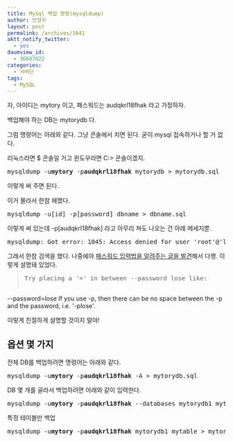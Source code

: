 ```yaml
---
title: MySql 백업 명령(mysqldump)
author: 안형우
layout: post
permalink: /archives/1641
aktt_notify_twitter:
  - yes
daumview_id:
  - 36687022
categories:
  - 서버단
tags:
  - MySQL
---
```

자, 아이디는 mytory 이고, 패스워드는 audqkrl18fhak 라고 가정하자.

백업해야 하는 DB는 mytorydb 다.

그럼 명령어는 아래와 같다. 그냥 콘솔에서 치면 된다. 굳이 mysql 접속하거나 할 거 없다.

리눅스라면 $ 콘솔일 거고 윈도우라면 C:\> 콘솔이겠지.

<pre>mysqldump -u<strong>mytory</strong> -p<strong>audqkrl18fhak</strong> mytorydb &gt; mytorydb.sql</pre>

이렇게 써 주면 된다.

이거 몰라서 한참 헤맸다.

<pre>mysqldump -u[id] -p[password] dbname &gt; dbname.sql</pre>

이렇게 써 있는데 -p[audqkrl18fhak] 라고 아무리 쳐도 나오는 건 아래 메세지뿐.

<pre>mysqldump: Got error: 1045: Access denied for user 'root'@'localhost' (using password: YES) when trying to connect</pre>

그래서 한참 검색을 했다. 나중에야 [패스워드 입력법을 알려주는 글을 발견][1]해서 다행. 이렇게 설명돼 있었다.

> <pre>Try placing a '=' in between --password lose like:
--password=lose
If you use -p, then there can be no space between the -p and the password, i.e. '-plose'.</pre>

이렇게 친절하게 설명할 것이지 말야!

## 옵션 몇 가지

전체 DB를 백업하려면 명령어는 아래와 같다.

<pre>mysqldump -u<strong>mytory</strong> -p<strong>audqkrl18fhak</strong> -A &gt; mytorydb.sql</pre>

DB 몇 개를 골라서 백업하려면 아래와 같이 입력한다.

<pre>mysqldump -u<strong>mytory</strong> -p<strong>audqkrl18fhak</strong> --databases mytorydb1 mytorydb2 mytorydb3 &gt; mytorydbs.sql</pre>

특정 테이블만 백업

<pre>mysqldump -u<strong>mytory</strong> -p<strong>audqkrl18fhak</strong> mytorydb1 mytable &gt; mytorydb_mytable.sql</pre>

 [1]: http://stackoverflow.com/questions/148951/does-mysqldump-password-really-do-what-it-says